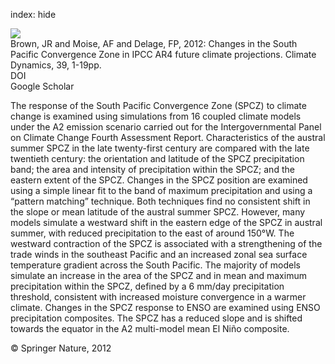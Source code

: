 index: hide

<div class="Citation">
    <div class="Citation-thumb CitationThumb-linked"  data-href="https://doi.org/10.1007/s00382-011-1192-0">
      <img src="https://static.claimspace.cloud/climate-study-static/refs/thumbs/14/Brown_et_al_2012a-thumb.png" />
    </div>

  <div class="Citation-body">
    <div class="Citation-text">Brown, JR and Moise, AF and Delage, FP, 2012: Changes in the South Pacific Convergence Zone in IPCC AR4 future climate projections. <span class="Article-journal">Climate Dynamics, </span><span class="Article-volume">39, </span>1-19pp.</div>
    <div class="Citation-links">
      <div class="CitationLink" data-href="https://doi.org/10.1007/s00382-011-1192-0">
        <div class="CitationLink-icon CitationLink-Doi"></div>
        <div class="CitationLink-text">DOI</div>
      </div>
      <div class="CitationLink" data-href="https://scholar.google.com/scholar?q=10.1007/s00382-011-1192-0">
        <div class="CitationLink-icon CitationLink-Scholar"></div>
        <div class="CitationLink-text">Google Scholar</div>
      </div>
    </div>
  </div>
</div>

The response of the South Pacific Convergence Zone (SPCZ) to climate change is examined using simulations from 16 coupled climate models under the A2 emission scenario carried out for the Intergovernmental Panel on Climate Change Fourth Assessment Report. Characteristics of the austral summer SPCZ in the late twenty-first century are compared with the late twentieth century: the orientation and latitude of the SPCZ precipitation band; the area and intensity of precipitation within the SPCZ; and the eastern extent of the SPCZ. Changes in the SPCZ position are examined using a simple linear fit to the band of maximum precipitation and using a “pattern matching” technique. Both techniques find no consistent shift in the slope or mean latitude of the austral summer SPCZ. However, many models simulate a westward shift in the eastern edge of the SPCZ in austral summer, with reduced precipitation to the east of around 150°W. The westward contraction of the SPCZ is associated with a strengthening of the trade winds in the southeast Pacific and an increased zonal sea surface temperature gradient across the South Pacific. The majority of models simulate an increase in the area of the SPCZ and in mean and maximum precipitation within the SPCZ, defined by a 6 mm/day precipitation threshold, consistent with increased moisture convergence in a warmer climate. Changes in the SPCZ response to ENSO are examined using ENSO precipitation composites. The SPCZ has a reduced slope and is shifted towards the equator in the A2 multi-model mean El Niño composite.

<div class="Citation-copy">
&copy; Springer Nature, 2012
</div>